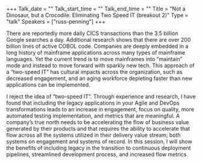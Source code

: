 +++
Talk_date = ""
Talk_start_time = ""
Talk_end_time = ""
Title = "Not a Dinosaur, but a Crocodile: Eliminating Two Speed IT (breakout 2)"
Type = "talk"
Speakers = ["russ-penning"]
+++

There are reportedly more daily CICS transactions than the 3.5 billion Google searches a day. Additional research shows that there are over 200 billion lines of active COBOL code. Companies are deeply embedded in a long history of mainframe applications across many types of mainframe languages. Yet the current trend is to move mainframes into “maintain” mode and instead to move forward with sparkly new tech. This approach of a “two-speed IT” has cultural impacts across the organization, such as decreased engagement, and an aging workforce depleting faster than new applications can be implemented.

I reject the idea of “two-speed IT”. Through experience and research, I have found that including the legacy applications in your Agile and DevOps transformations leads to an increase in engagement, focus on quality, more automated testing implementation, and metrics that are meaningful. A company’s true north needs to be accelerating the flow of business value generated by their products and that requires the ability to accelerate that flow across all the systems utilized in their delivery value stream; both systems on engagement and systems of record. In this session, I will show the benefits of including legacy in the transition to continuous deployment pipelines, streamlined development process, and increased flow metrics
